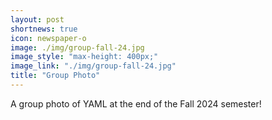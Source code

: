 ```yaml
---
layout: post
shortnews: true
icon: newspaper-o
image: ./img/group-fall-24.jpg
image_style: "max-height: 400px;"
image_link: "./img/group-fall-24.jpg"
title: "Group Photo"
---
```


A group photo of YAML at the end of the Fall 2024 semester!
